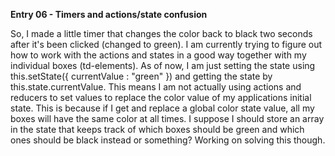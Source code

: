 **Entry 06 - Timers and actions/state confusion**

So, I made a little timer that changes the color back to black two seconds after it's been clicked (changed to green).
I am currently trying to figure out how to work with the actions and states in a good way together with my individual boxes (td-elements). As of now, I am just setting the state using this.setState({ currentValue : "green" }) and getting the state by this.state.currentValue. This means I am not actually using actions and reducers to set values to replace the color value of my applications initial state. This is because if I get and replace a global color state value, all my boxes will have the same color at all times. I suppose I should store an array in the state that keeps track of which boxes should be green and which ones should be black instead or something?
Working on solving this though.